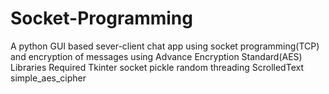 # Socket-Programming
A python GUI based sever-client chat app using socket programming(TCP) and encryption of messages using  Advance Encryption Standard(AES)
Libraries Required
Tkinter
socket
pickle
random
threading 
ScrolledText
simple_aes_cipher
